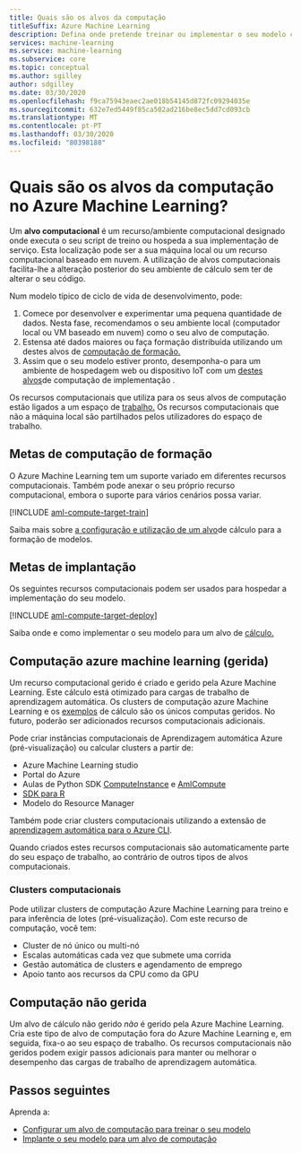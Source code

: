 ```yaml
---
title: Quais são os alvos da computação
titleSuffix: Azure Machine Learning
description: Defina onde pretende treinar ou implementar o seu modelo com o Azure Machine Learning.
services: machine-learning
ms.service: machine-learning
ms.subservice: core
ms.topic: conceptual
ms.author: sgilley
author: sdgilley
ms.date: 03/30/2020
ms.openlocfilehash: f9ca75943eaec2ae018b54145d872fc09294035e
ms.sourcegitcommit: 632e7ed5449f85ca502ad216be8ec5dd7cd093cb
ms.translationtype: MT
ms.contentlocale: pt-PT
ms.lasthandoff: 03/30/2020
ms.locfileid: "80398188"
---
```

#  <a name="what-are-compute-targets-in-azure-machine-learning"></a>Quais são os alvos da computação no Azure Machine Learning? 

Um **alvo computacional** é um recurso/ambiente computacional designado onde executa o seu script de treino ou hospeda a sua implementação de serviço. Esta localização pode ser a sua máquina local ou um recurso computacional baseado em nuvem. A utilização de alvos computacionais facilita-lhe a alteração posterior do seu ambiente de cálculo sem ter de alterar o seu código.  

Num modelo típico de ciclo de vida de desenvolvimento, pode:
1. Comece por desenvolver e experimentar uma pequena quantidade de dados. Nesta fase, recomendamos o seu ambiente local (computador local ou VM baseado em nuvem) como o seu alvo de computação. 
2. Estensa até dados maiores ou faça formação distribuída utilizando um destes alvos de [computação de formação.](#train)  
3. Assim que o seu modelo estiver pronto, desemponha-o para um ambiente de hospedagem web ou dispositivo IoT com um [destes alvos](#deploy)de computação de implementação .

Os recursos computacionais que utiliza para os seus alvos de computação estão ligados a um espaço de [trabalho.](concept-workspace.md) Os recursos computacionais que não a máquina local são partilhados pelos utilizadores do espaço de trabalho.

## <a name="training-compute-targets"></a><a name="train"></a>Metas de computação de formação

O Azure Machine Learning tem um suporte variado em diferentes recursos computacionais.  Também pode anexar o seu próprio recurso computacional, embora o suporte para vários cenários possa variar.

[!INCLUDE [aml-compute-target-train](../../includes/aml-compute-target-train.md)]

Saiba mais sobre [a configuração e utilização de um alvo](how-to-set-up-training-targets.md)de cálculo para a formação de modelos.

## <a name="deployment-targets"></a><a name="deploy"></a>Metas de implantação

Os seguintes recursos computacionais podem ser usados para hospedar a implementação do seu modelo.

[!INCLUDE [aml-compute-target-deploy](../../includes/aml-compute-target-deploy.md)]

Saiba onde e como implementar o seu modelo para um alvo de [cálculo.](how-to-deploy-and-where.md)

<a name="amlcompute"></a>
## <a name="azure-machine-learning-compute-managed"></a>Computação azure machine learning (gerida)

Um recurso computacional gerido é criado e gerido pela Azure Machine Learning. Este cálculo está otimizado para cargas de trabalho de aprendizagem automática. Os clusters de computação azure Machine Learning e os [exemplos](concept-compute-instance.md) de cálculo são os únicos computas geridos. No futuro, poderão ser adicionados recursos computacionais adicionais.

Pode criar instâncias computacionais de Aprendizagem automática Azure (pré-visualização) ou calcular clusters a partir de:
* Azure Machine Learning studio
* Portal do Azure
* Aulas de Python SDK [ComputeInstance](https://docs.microsoft.com/python/api/azureml-core/azureml.core.compute.computeinstance(class)?view=azure-ml-py) e [AmlCompute](https://docs.microsoft.com/python/api/azureml-core/azureml.core.compute.amlcompute(class)?view=azure-ml-py)
* [SDK para R](https://azure.github.io/azureml-sdk-for-r/reference/index.html#section-compute-targets)
* Modelo do Resource Manager

Também pode criar clusters computacionais utilizando a extensão de [aprendizagem automática para o Azure CLI](tutorial-train-deploy-model-cli.md#create-the-compute-target-for-training).

Quando criados estes recursos computacionais são automaticamente parte do seu espaço de trabalho, ao contrário de outros tipos de alvos computacionais.

### <a name="compute-clusters"></a>Clusters computacionais

Pode utilizar clusters de computação Azure Machine Learning para treino e para inferência de lotes (pré-visualização).  Com este recurso de computação, você tem:

* Cluster de nó único ou multi-nó
* Escalas automáticas cada vez que submete uma corrida 
* Gestão automática de clusters e agendamento de emprego 
* Apoio tanto aos recursos da CPU como da GPU



## <a name="unmanaged-compute"></a>Computação não gerida

Um alvo de cálculo não gerido *não* é gerido pela Azure Machine Learning. Cria este tipo de alvo de computação fora do Azure Machine Learning e, em seguida, fixa-o ao seu espaço de trabalho. Os recursos computacionais não geridos podem exigir passos adicionais para manter ou melhorar o desempenho das cargas de trabalho de aprendizagem automática.

## <a name="next-steps"></a>Passos seguintes

Aprenda a:
* [Configurar um alvo de computação para treinar o seu modelo](how-to-set-up-training-targets.md)
* [Implante o seu modelo para um alvo de computação](how-to-deploy-and-where.md)